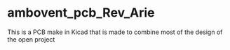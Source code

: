# ambovent_pcb_Rev_Arie
This is a PCB  make in Kicad that is made to combine most of the design of the open project
